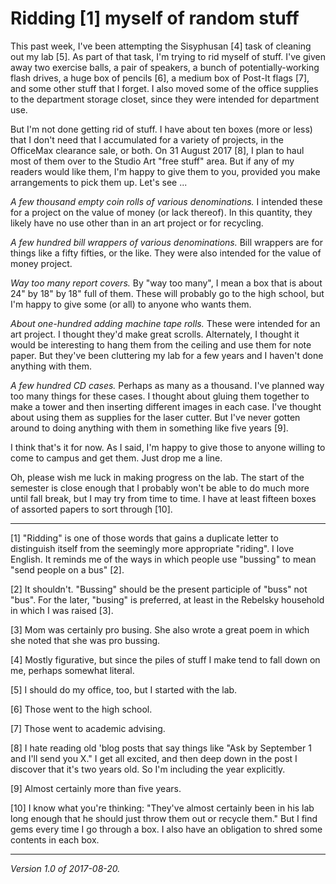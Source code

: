Ridding [1] myself of random stuff
==================================

This past week, I've been attempting the Sisyphusan [4] task of cleaning
out my lab [5].  As part of that task, I'm trying to rid myself of stuff.
I've given away two exercise balls, a pair of speakers, a bunch of
potentially-working flash drives, a huge box of pencils [6], a medium
box of Post-It flags [7], and some other stuff that I forget.  I also
moved some of the office supplies to the department storage closet, since
they were intended for department use.

But I'm not done getting rid of stuff.  I have about ten boxes (more or
less) that I don't need that I accumulated for a variety of projects,
in the OfficeMax clearance sale, or both.  On 31 August 2017 [8],
I plan to haul most of them over to the Studio Art "free stuff" area.
But if any of my readers would like them, I'm happy to give them to you,
provided you make arrangements to pick them up.  Let's see ...

*A few thousand empty coin rolls of various denominations.*  I intended
these for a project on the value of money (or lack thereof).  In this
quantity, they likely have no use other than in an art project or for
recycling.

*A few hundred bill wrappers of various denominations.*  Bill wrappers
are for things like a fifty fifties, or the like.  They were also intended
for the value of money project.

*Way too many report covers.*  By "way too many", I mean a box that is
about 24" by 18" by 18" full of them.  These will probably go to the
high school, but I'm happy to give some (or all) to anyone who wants them.

*About one-hundred adding machine tape rolls.*  These were intended for
an art project.  I thought they'd make great scrolls.  Alternately, I
thought it would be interesting to hang them from the ceiling and use them
for note paper.  But they've been cluttering my lab for a few years and
I haven't done anything with them.

*A few hundred CD cases.*  Perhaps as many as a thousand.  I've planned
way too many things for these cases.  I thought about gluing them
together to make a tower and then inserting different images in each case.
I've thought about using them as supplies for the laser cutter. But I've
never gotten around to doing anything with them in something like five
years [9].

I think that's it for now.  As I said, I'm happy to give those to anyone
willing to come to campus and get them.  Just drop me a line.

Oh, please wish me luck in making progress on the lab.  The start of
the semester is close enough that I probably won't be able to do much
more until fall break, but I may try from time to time.  I have at least
fifteen boxes of assorted papers to sort through [10].

---

[1] "Ridding" is one of those words that gains a duplicate letter to
distinguish itself from the seemingly more appropriate "riding".  I
love English.  It reminds me of the ways in which people use "bussing"
to mean "send people on a bus" [2].

[2] It shouldn't.  "Bussing" should be the present participle of "buss"
not "bus".  For the later, "busing" is preferred, at least in the Rebelsky
household in which I was raised [3].

[3] Mom was certainly pro busing.  She also wrote a great poem in
which she noted that she was pro bussing.

[4] Mostly figurative, but since the piles of stuff I make tend to fall
down on me, perhaps somewhat literal.

[5] I should do my office, too, but I started with the lab.

[6] Those went to the high school.

[7] Those went to academic advising.

[8] I hate reading old 'blog posts that say things like "Ask by September
1 and I'll send you X."  I get all excited, and then deep down in the
post I discover that it's two years old.  So I'm including the year
explicitly.

[9] Almost certainly more than five years.

[10] I know what you're thinking: "They've almost certainly been in his 
lab long enough that he should just throw them out or recycle them."  But
I find gems every time I go through a box.  I also have an obligation to
shred some contents in each box.

---

*Version 1.0 of 2017-08-20.*
